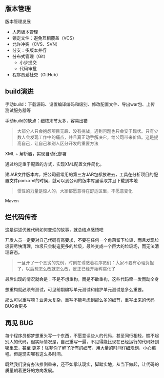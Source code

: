 ## 版本管理
版本管理发展
* 人肉版本管理
* 锁定文件：避免互相覆盖（VCS）
* 允许冲突（CVS、SVN）
* 分支：多版本并行
* 分布式管理（Git）
  * 小步提交
  * 代码审批
* 程序员爱社交（GitHub）

## build演进
手动build：下载源码、设置编译编码和级别、修改配置文件、导出war包、上传测试服务器等

手动build的缺点：细枝末节太多，容易出错

> 大部分人只会抱怨项目无趣、没有挑战，遇到问题也只会安于现状。只有少数人会发现工作中的痛点，并且真正动手解决它，给公司带来价值。这是提高自己，让自己和别人区分开发的重要方法

XML + 解析器，实现自动化部署

通过约定重于配置的方式，实现XML配置文件简化。

建JAR文件版本库，把公司最常用的第三方JAR包都放进去，工具在分析项目的配置文件pom.xml的时候，就可以到公司的版本库里读取并且下载到本地

> 惯性的力量是惊人的，大家都愿意待在舒适区里，不愿意变化

Maven

## 烂代码传奇
这是讲述优雅代码如何变烂的故事，就总结点感悟吧

开发人员一定要对自己代码有高要求，不要在任何一个角落留下垃圾，而且发现垃圾要尽快清理，垃圾只会制造更多的垃圾，最终变成一个巨大的垃圾场，而无法清理窘态。

> 一旦开了一个恶劣的先例，时刻在诱惑着程序员们：大家不要有心理负担了，以后想怎么改就怎么改，反正已经开始孵腐化了

最后出现的情况就会是：不是不想重构，而是不敢重构，这些代码牵一发而动全身

想重构就必须有测试，可见前期编写单元测试和维护单元测试是多么重要。

那么可以重写嘛？业务太复杂，重写不能考虑到那么多的细节，重写出来的代码BUG会更多

## 再见 BUG
每个程序员都梦想重头写一个东西，不愿意读些人的代码，甚至同行相轻，瞧不起别人的代码，但实际情况是，自己重写一遍，不见得能比现在已经运行的代码好到哪里去，甚至
更差！除非你了解了所有的细节，用大量的时间仔细规划、小心编程。但是现实哪有这么多时间。

既然我们没有办法推倒重来，还不如承认现实，脚踏实地，从当下做起，让代码的质量朝着更好的方向发展。